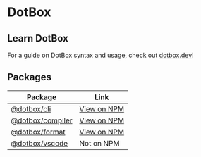 # DotBox

## Learn DotBox

For a guide on DotBox syntax and usage, check out [dotbox.dev](https://dotbox.dev)!

## Packages

| Package                                 | Link                                           |
| --------------------------------------- | ---------------------------------------------- |
| [@dotbox/cli](./packages/cli)           | [View on NPM](https://npm.im/@dotbox/cli)      |
| [@dotbox/compiler](./packages/compiler) | [View on NPM](https://npm.im/@dotbox/compiler) |
| [@dotbox/format](./packages/format)     | [View on NPM](https://npm.im/@dotbox/format)   |
| [@dotbox/vscode](./packages/vscode)     | Not on NPM                                     |
